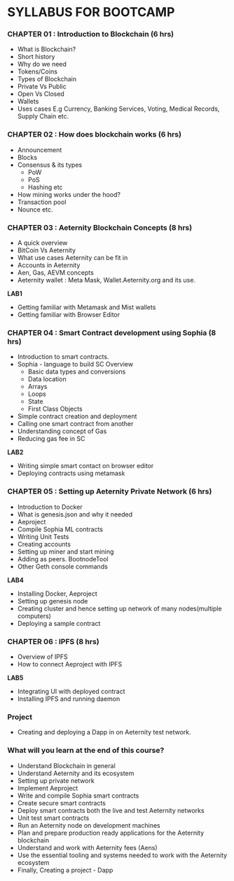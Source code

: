 # SYLLABUS FOR BOOTCAMP

### CHAPTER 01 : Introduction to Blockchain   (6 hrs)

- What is Blockchain?	
- Short history
- Why do we need
- Tokens/Coins
- Types of Blockchain
- Private Vs Public
- Open Vs Closed
- Wallets
- Uses cases E.g Currency,  Banking Services, Voting, Medical Records, Supply Chain etc.	

### CHAPTER 02 :  How does blockchain works (6 hrs)

- Announcement
- Blocks
- Consensus & its types
    - PoW
    - PoS
    - Hashing etc
- How mining works under the hood?
- Transaction pool
- Nounce etc.

### CHAPTER 03 : Aeternity Blockchain Concepts  (8 hrs)

- A quick overview
- BitCoin Vs Aeternity
- What use cases Aeternity can be fit in
- Accounts in Aeternity 
- Aen, Gas, AEVM concepts
- Aeternity wallet : Meta Mask, Wallet.Aeternity.org  and its use.

**LAB1**
- Getting familiar with Metamask and Mist wallets
- Getting familiar with Browser Editor



### CHAPTER 04 : Smart Contract development using Sophia (8 hrs)

- Introduction to smart contracts.
- Sophia - language to build SC
Overview
  - Basic data types and conversions
  - Data location
  - Arrays
  - Loops
  - State
  - First Class Objects
- Simple contract creation and deployment
- Calling one smart contract from another
- Understanding concept of Gas 
- Reducing gas fee in SC

**LAB2**
- Writing simple smart contact on browser editor
- Deploying contracts using metamask



### CHAPTER 05 : Setting up Aeternity Private Network (6 hrs)

- Introduction to Docker 
- What is genesis.json and why it needed
- Aeproject
- Compile Sophia ML contracts
- Writing Unit Tests
- Creating accounts
- Setting up miner and start mining
- Adding as peers. BootnodeTool
- Other Geth console commands

**LAB4**
- Installing Docker, Aeproject 
- Setting up genesis node
- Creating cluster and hence setting up network of many nodes(multiple computers)
- Deploying a sample contract

### CHAPTER 06 :  IPFS (8 hrs)

- Overview of IPFS
- How to connect Aeproject with IPFS

**LAB5**
- Integrating UI with deployed contract
- Installing IPFS and running daemon

### Project
- Creating and deploying a Dapp in on Aeternity test network. 


### What will you learn at the end of this course?

- Understand Blockchain in general
- Understand Aeternity and its ecosystem
- Setting up private network
- Implement Aeproject
- Write and compile Sophia smart contracts
- Create secure smart contracts
- Deploy smart contracts both the live and test Aeternity networks
- Unit test smart contracts
- Run an Aeternity node on development machines
- Plan and prepare production ready applications for the Aeternity blockchain
- Understand and work with Aeternity fees (Aens)
- Use the essential tooling and systems needed to work with the Aeternity ecosystem
- Finally, Creating a project - Dapp
 


